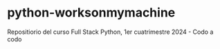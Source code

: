 # python-worksonmymachine
Repositiorio del curso Full Stack Python, 1er cuatrimestre 2024 - Codo a codo
